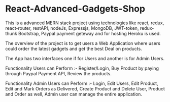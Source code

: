 # React-Advanced-Gadgets-Shop

This is a advanced MERN stack project using technologies like react, redux, react-router, restAPI, nodeJs, Expressjs, MongoDB, JWT-token, redux-thunk
Bootstrap, Paypal payment geteway and for hosting Heroku is used.

The overview of the project is to get users a Web Application where users could order the latest gadgets and get the best Deal on products.

The App has two interfaces one if for Users and another is for Admin Users.

Functionality Users can Perform :- Register/Login, Buy Product by paying through Paypal Payment API, Review the products.

Functionality Admin Users can Perform :- Login, Edit Users, Edit Product, Edit and Mark Orders as Delivered,
Create Product and Delete User, Product and Order as well, Admin user can manage the entire application.
